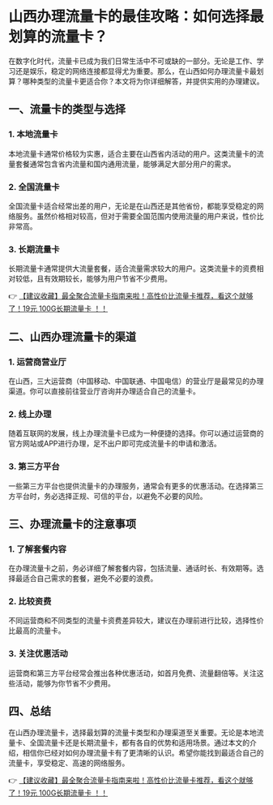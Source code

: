 # 山西办理流量卡的最佳攻略：如何选择最划算的流量卡？

在数字化时代，流量卡已成为我们日常生活中不可或缺的一部分。无论是工作、学习还是娱乐，稳定的网络连接都显得尤为重要。那么，在山西如何办理流量卡最划算？哪种类型的流量卡更适合你？本文将为你详细解答，并提供实用的办理建议。

## 一、流量卡的类型与选择

### 1. 本地流量卡
本地流量卡通常价格较为实惠，适合主要在山西省内活动的用户。这类流量卡的流量套餐通常包含省内流量和国内通用流量，能够满足大部分用户的需求。

### 2. 全国流量卡
全国流量卡适合经常出差的用户，无论是在山西还是其他省份，都能享受稳定的网络服务。虽然价格相对较高，但对于需要全国范围内使用流量的用户来说，性价比非常高。

### 3. 长期流量卡
长期流量卡通常提供大流量套餐，适合流量需求较大的用户。这类流量卡的资费相对较低，且有效期较长，能够为用户节省不少费用。

👉 [【建议收藏】最全聚合流量卡指南来啦！高性价比流量卡推荐，看这个就够了！19元 100G长期流量卡 ！！](https://bit.ly/Liuliangka)

## 二、山西办理流量卡的渠道

### 1. 运营商营业厅
在山西，三大运营商（中国移动、中国联通、中国电信）的营业厅是最常见的办理渠道。你可以直接前往营业厅咨询并办理适合自己的流量卡。

### 2. 线上办理
随着互联网的发展，线上办理流量卡已成为一种便捷的选择。你可以通过运营商的官方网站或APP进行办理，足不出户即可完成流量卡的申请和激活。

### 3. 第三方平台
一些第三方平台也提供流量卡的办理服务，通常会有更多的优惠活动。在选择第三方平台时，务必选择正规、可信的平台，以避免不必要的风险。

## 三、办理流量卡的注意事项

### 1. 了解套餐内容
在办理流量卡之前，务必详细了解套餐内容，包括流量、通话时长、有效期等。选择最适合自己需求的套餐，避免不必要的浪费。

### 2. 比较资费
不同运营商和不同类型的流量卡资费差异较大，建议在办理前进行比较，选择性价比最高的流量卡。

### 3. 关注优惠活动
运营商和第三方平台经常会推出各种优惠活动，如首月免费、流量翻倍等。关注这些活动，能够为你节省不少费用。

## 四、总结

在山西办理流量卡，选择最划算的流量卡类型和办理渠道至关重要。无论是本地流量卡、全国流量卡还是长期流量卡，都有各自的优势和适用场景。通过本文的介绍，相信你已经对如何办理流量卡有了更清晰的认识。希望你能找到最适合自己的流量卡，享受稳定、高速的网络服务。

👉 [【建议收藏】最全聚合流量卡指南来啦！高性价比流量卡推荐，看这个就够了！19元 100G长期流量卡 ！！](https://bit.ly/Liuliangka)